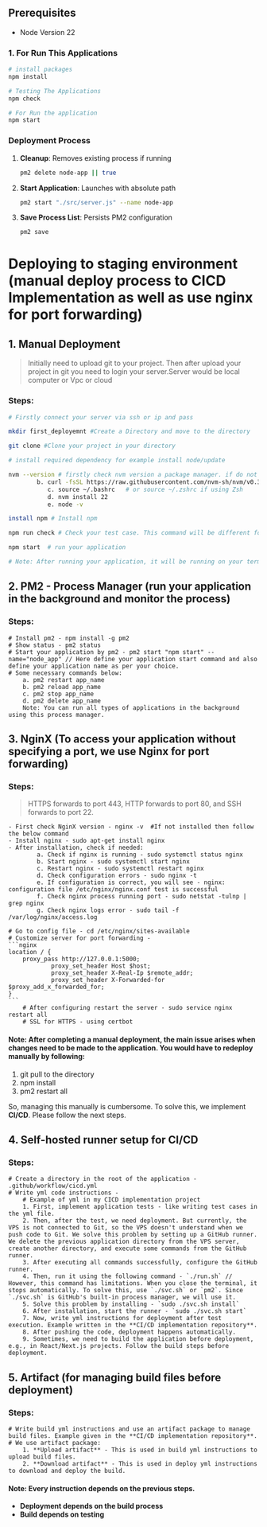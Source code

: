 

## Prerequisites

- Node Version 22


### 1. For Run This Applications
```bash
# install packages
npm install 

# Testing The Applications
npm check

# For Run the application
npm start
```


### Deployment Process
1. **Cleanup**: Removes existing process if running
   ```bash
   pm2 delete node-app || true
   ```

2. **Start Application**: Launches with absolute path
   ```bash
   pm2 start "./src/server.js" --name node-app
   ```

3. **Save Process List**: Persists PM2 configuration
   ```bash
   pm2 save
   ```


# Deploying to staging environment (manual deploy process to CICD Implementation as well as use nginx for port forwarding)

## 1. Manual Deployment
> Initially need to upload git to your project. Then after upload your project in git you need to login your server.Server would be local computer or Vpc or cloud  

### Steps:
```bash 
# Firstly connect your server via ssh or ip and pass

mkdir first_deployemnt #Create a Directory and move to the directory

git clone #Clone your project in your directory

# install required dependency for example install node/update 

nvm --version # firstly check nvm version a package manager. if do not exist then execute below command
       	b. curl -fsSL https://raw.githubusercontent.com/nvm-sh/nvm/v0.39.4/install.sh | bash  
		   c. source ~/.bashrc   # or source ~/.zshrc if using Zsh  
		   d. nvm install 22  
		   e. node -v 

install npm # Install npm

npm run check # Check your test case. This command will be different for your project wise

npm start  # run your application

# Note: After running your application, it will be running on your terminal. If you close your terminal, then the application will be closed. To solve this problem, use pm2 - background process manager. It will keep your application running in the background.  

```

## 2. PM2 - Process Manager (run your application in the background and monitor the process)
### Steps: 
 	# Install pm2 - npm install -g pm2  
 	# Show status - pm2 status  
 	# Start your application by pm2 - pm2 start "npm start" --name="node_app" // Here define your application start command and also define your application name as per your choice.  
 	# Some necessary commands below:
 		a. pm2 restart app_name  
		b. pm2 reload app_name  
		c. pm2 stop app_name  
		d. pm2 delete app_name  
		Note: You can run all types of applications in the background using this process manager.  

## 3. NginX (To access your application without specifying a port, we use Nginx for port forwarding)
### Steps:  
> HTTPS forwards to port 443, HTTP forwards to port 80, and SSH forwards to port 22.  

	- First check NginX version - nginx -v  #If not installed then follow the below command  
	- Install nginx - sudo apt-get install nginx  
	- After installation, check if needed:  
			a. Check if nginx is running - sudo systemctl status nginx  
			b. Start nginx - sudo systemctl start nginx  
			c. Restart nginx - sudo systemctl restart nginx  
			d. Check configuration errors - sudo nginx -t  
			e. If configuration is correct, you will see - nginx: configuration file /etc/nginx/nginx.conf test is successful  
			f. Check nginx process running port - sudo netstat -tulnp | grep nginx  
			g. Check nginx logs error - sudo tail -f /var/log/nginx/access.log  

	# Go to config file - cd /etc/nginx/sites-available  
	# Customize server for port forwarding -  
	```nginx
	location / {
		proxy_pass http://127.0.0.1:5000;
                proxy_set_header Host $host;
                proxy_set_header X-Real-Ip $remote_addr;
                proxy_set_header X-Forwarded-for $proxy_add_x_forwarded_for;
	}
	```  
        # After configuring restart the server - sudo service nginx restart all  
        # SSL for HTTPS - using certbot  

#### Note: After completing a manual deployment, the main issue arises when changes need to be made to the application. You would have to redeploy manually by following:  
1. git pull to the directory  
2. npm install  
3. pm2 restart all  

So, managing this manually is cumbersome. To solve this, we implement **CI/CD**. Please follow the next steps.

## 4. Self-hosted runner setup for CI/CD

### Steps:  
	# Create a directory in the root of the application - .github/workflow/cicd.yml  
	# Write yml code instructions -  
		# Example of yml in my CICD implementation project  
		1. First, implement application tests - like writing test cases in the yml file.  
		2. Then, after the test, we need deployment. But currently, the VPS is not connected to Git, so the VPS doesn't understand when we push code to Git. We solve this problem by setting up a GitHub runner. We delete the previous application directory from the VPS server, create another directory, and execute some commands from the GitHub runner.  
		3. After executing all commands successfully, configure the GitHub runner.  
		4. Then, run it using the following command - `./run.sh` // However, this command has limitations. When you close the terminal, it stops automatically. To solve this, use `./svc.sh` or `pm2`. Since `./svc.sh` is GitHub's built-in process manager, we will use it.  
		5. Solve this problem by installing - `sudo ./svc.sh install`  
		6. After installation, start the runner - `sudo ./svc.sh start`  
		7. Now, write yml instructions for deployment after test execution. Example written in the **CI/CD implementation repository**.  
		8. After pushing the code, deployment happens automatically.  
		9. Sometimes, we need to build the application before deployment, e.g., in React/Next.js projects. Follow the build steps before deployment.  

## 5. Artifact (for managing build files before deployment)

### Steps:  
	# Write build yml instructions and use an artifact package to manage build files. Example given in the **CI/CD implementation repository**.  
	# We use artifact package:  
		1. **Upload artifact** - This is used in build yml instructions to upload build files.  
		2. **Download artifact** - This is used in deploy yml instructions to download and deploy the build.  

#### Note: Every instruction depends on the previous steps.  
- **Deployment depends on the build process**  
- **Build depends on testing**  





